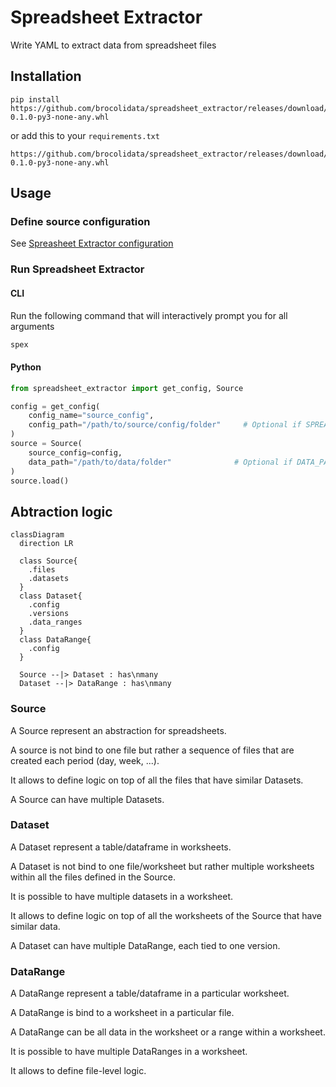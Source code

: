 # Spreadsheet Extractor

Write YAML to extract data from spreadsheet files

## Installation
```
pip install https://github.com/brocolidata/spreadsheet_extractor/releases/download/spreadsheet_extractor_v0.1.0/spreadsheet_extractor-0.1.0-py3-none-any.whl
```
or add this to your `requirements.txt`
```
https://github.com/brocolidata/spreadsheet_extractor/releases/download/spreadsheet_extractor_v0.1.0/spreadsheet_extractor-0.1.0-py3-none-any.whl
```

## Usage

### Define source configuration
See [Spreasheet Extractor configuration](/src/configuration.md)

### Run Spreadsheet Extractor

#### CLI
Run the following command that will interactively prompt you for all arguments
```bash
spex
```

#### Python
```python
from spreadsheet_extractor import get_config, Source

config = get_config(
    config_name="source_config",
    config_path="/path/to/source/config/folder"     # Optional if SPREADSHEET_EXTRACTOR_CONFIG_PATH is defined
)
source = Source(
    source_config=config,                           
    data_path="/path/to/data/folder"              # Optional if DATA_PATH is defined
)
source.load()
```

## Abtraction logic
```mermaid
classDiagram
  direction LR

  class Source{
    .files
    .datasets
  }
  class Dataset{
    .config
    .versions
    .data_ranges
  }
  class DataRange{
    .config
  }

  Source --|> Dataset : has\nmany
  Dataset --|> DataRange : has\nmany

```

### Source
A Source represent an abstraction for spreadsheets.
    
A source is not bind to one file but rather a sequence of files that are created each period (day, week, ...).

It allows to define logic on top of all the files that have similar Datasets.

A Source can have multiple Datasets.


### Dataset
A Dataset represent a table/dataframe in worksheets.

A Dataset is not bind to one file/worksheet but rather multiple worksheets within all the files defined in the Source.

It is possible to have multiple datasets in a worksheet.

It allows to define logic on top of all the worksheets of the Source that have similar data.

A Dataset can have multiple DataRange, each tied to one version.


### DataRange
A DataRange represent a table/dataframe in a particular worksheet.

A DataRange is bind to a worksheet in a particular file.

A DataRange can be all data in the worksheet or a range within a worksheet.

It is possible to have multiple DataRanges in a worksheet.

It allows to define file-level logic.